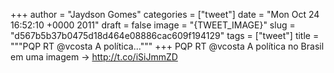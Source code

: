 
+++
author = "Jaydson Gomes"
categories = ["tweet"]
date = "Mon Oct 24 16:52:10 +0000 2011"
draft = false
image = "{TWEET_IMAGE}"
slug = "d567b5b37b0475d18d464e08886cac609f194129"
tags = ["tweet"]
title = """PQP RT @vcosta A política..."""
+++
PQP RT @vcosta A política no Brasil em uma imagem -&gt; http://t.co/iSiJmmZD
